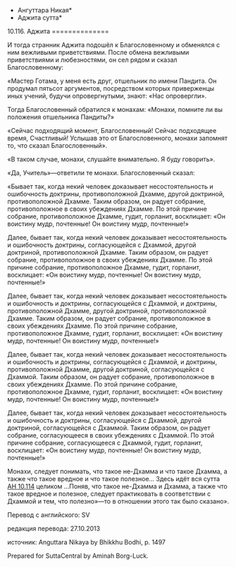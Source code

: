 * Ангуттара Никая*
* Аджита сутта*

10\.116\. Аджита
\=\=\=\=\=\=\=\=\=\=\=\=\=\=

И тогда странник Аджита подошёл к Благословенному и обменялся с ним вежливыми приветствиями\. После обмена вежливыми приветствиями и любезностями, он сел рядом и сказал Благословенному:

«Мастер Готама, у меня есть друг, отшельник по имени Пандита\. Он продумал пятьсот аргументов, посредством которых приверженцы иных учений, будучи опровергнутыми, знают: «Наc опровергли»\.

Тогда Благословенный обратился к монахам: «Монахи, помните ли вы положения отшельника Пандиты?»

«Сейчас подходящий момент, Благословенный\! Сейчас подходящее время, Счастливый\! Услышав это от Благословенного, монахи запомнят то, что сказал Благословенный»\.

«В таком случае, монахи, слушайте внимательно\. Я буду говорить»\.

«Да, Учитель»—ответили те монахи\. Благословенный сказал:

«Бывает так, когда некий человек доказывает несостоятельность и ошибочность доктрины, противоположной Дхамме, другой доктриной, противоположной Дхамме\. Таким образом, он радует собрание, противоположное в своих убеждениях Дхамме\. По этой причине собрание, противоположное Дхамме, гудит, горланит, восклицает: «Он воистину мудр, почтенные\! Он воистину мудр, почтенные\!»

Далее, бывает так, когда некий человек доказывает несостоятельность и ошибочность доктрины, согласующейся с Дхаммой, другой доктриной, противоположной Дхамме\. Таким образом, он радует собрание, противоположное в своих убеждениях Дхамме\. По этой причине собрание, противоположное Дхамме, гудит, горланит, восклицает: «Он воистину мудр, почтенные\! Он воистину мудр, почтенные\!»

Далее, бывает так, когда некий человек доказывает несостоятельность и ошибочность и доктрины, согласующейся с Дхаммой, и доктрины, противоположной Дхамме, другой доктриной, противоположной Дхамме\. Таким образом, он радует собрание, противоположное в своих убеждениях Дхамме\. По этой причине собрание, противоположное Дхамме, гудит, горланит, восклицает: «Он воистину мудр, почтенные\! Он воистину мудр, почтенные\!»

Далее, бывает так, когда некий человек доказывает несостоятельность и ошибочность и доктрины, согласующейся с Дхаммой, и доктрины, противоположной Дхамме, другой доктриной, согласующейся с Дхаммой\. Таким образом, он радует собрание, противоположное в своих убеждениях Дхамме\. По этой причине собрание, противоположное Дхамме, гудит, горланит, восклицает: «Он воистину мудр, почтенные\! Он воистину мудр, почтенные\!»

Далее, бывает так, когда некий человек доказывает несостоятельность и ошибочность и доктрины, согласующейся с Дхаммой, другой доктриной, согласующейся с Дхаммой\. Таким образом, он радует собрание, согласующееся в своих убеждениях с Дхаммой\. По этой причине собрание, согласующееся с Дхаммой, гудит, горланит, восклицает: «Он воистину мудр, почтенные\! Он воистину мудр, почтенные\!»

Монахи, следует понимать, что такое не\-Дхамма и что такое Дхамма, а также что такое вредное и что такое полезное… Здесь идёт вся сутта [АН 10\.114](/an10\.114/ru/sv) целиком …Поняв, что такое не\-Дхамма и Дхамма, а также что такое вредное и полезное, следует практиковать в соответствии с Дхаммой и тем, что полезно»—то в отношении этого так было сказано»\.

Перевод с английского: SV

редакция перевода: 27\.10\.2013

источник: Anguttara Nikaya by Bhikkhu Bodhi, p\. 1497

Prepared for SuttaCentral by Aminah Borg\-Luck\.